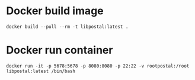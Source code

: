 # Docker build image
```
docker build --pull --rm -t libpostal:latest .
```

# Docker run container
```
docker run -it -p 5678:5678 -p 8080:8080 -p 22:22 -v rootpostal:/root libpostal:latest /bin/bash
```
